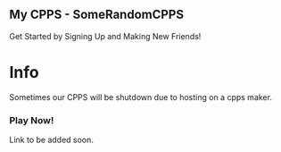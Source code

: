 ## My CPPS - SomeRandomCPPS
Get Started by Signing Up and Making New Friends!

# Info
Sometimes our CPPS will be shutdown due to hosting on a cpps maker.

### Play Now!
Link to be added soon.
